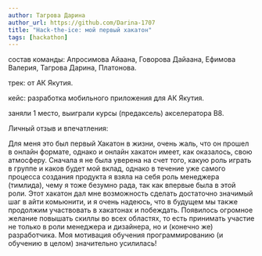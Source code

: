 ```yaml
---
author: Тагрова Дарина
author_url: https://github.com/Darina-1707
title: "Hack-the-ice: мой первый хакатон"
tags: [hackathon]
---
```

состав команды: Апросимова Айаана, Говорова Дайаана, Ефимова Валерия, Тагрова Дарина, Платонова.

трек: от АК Якутия.

кейс: разработка мобильного приложения для АК Якутия.

заняли 1 место, выиграли курсы (предаксель) акселератора В8.

Личный отзыв и впечатления:

Для меня это был первый Хакатон в жизни, очень жаль, что он прошел в онлайн формате, однако и онлайн хакатон имеет, как оказалось, свою атмосферу. 
Сначала я не была уверена на счет того, какую роль играть в группе и каков будет мой вклад, однако в течение уже самого процесса создания продукта я взяла на себя роль менеджера (тимлида), чему я тоже безумно рада, так как впервые была в этой роли.
Этот хакатон дал мне возможность сделать достаточно значимый шаг в айти комьюнити, и я очень надеюсь, что в будущем мы также продолжим участвовать в хакатонах и побеждать. 
Появилось огромное желание повышать скиллы во всех областях, то есть принимать участие не только в роли менеджера и дизайнера, но и (конечно же) разработчика. 
Моя мотивация обучения программированию (и обучению в целом) значительно усилилась!
